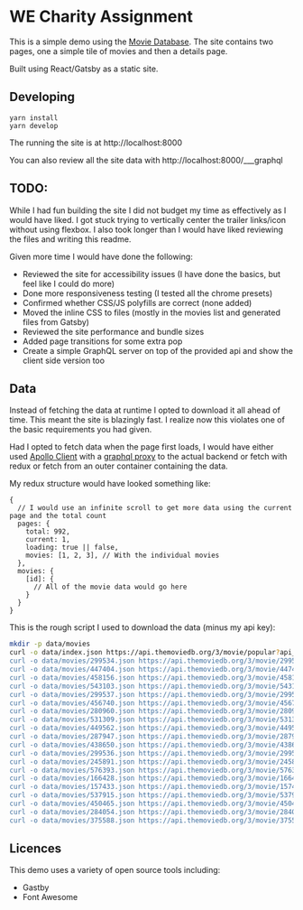 # WE Charity Assignment

This is a simple demo using the [Movie Database](https://www.themoviedb.org/settings/api). The site contains two pages, one a simple tile of movies and then a details page.

Built using React/Gatsby as a static site.

## Developing

```
yarn install
yarn develop
```

The running the site is at http://localhost:8000

You can also review all the site data with http://localhost:8000/___graphql

## TODO:

While I had fun building the site I did not budget my time as effectively as I would have liked. I got stuck trying to vertically center the trailer links/icon without using flexbox. I also took longer than I would have liked reviewing the files and writing this readme.

Given more time I would have done the following:

* Reviewed the site for accessibility issues (I have done the basics, but feel like I could do more)
* Done more responsiveness testing (I tested all the chrome presets)
* Confirmed whether CSS/JS polyfills are correct (none added)
* Moved the inline CSS to files (mostly in the movies list and generated files from Gatsby)
* Reviewed the site performance and bundle sizes
* Added page transitions for some extra pop
* Create a simple GraphQL server on top of the provided api and show the client side version too

## Data

Instead of fetching the data at runtime I opted to download it all ahead of time. This meant the site is blazingly fast. I realize now this violates one of the basic requirements you had given.

Had I opted to fetch data when the page first loads, I would have either used [Apollo Client](https://www.apollographql.com/docs/tutorial/client.html) with a [graphql proxy](https://www.apollographql.com/docs/tutorial/data-source) to the actual backend or fetch with redux or fetch from an outer container containing the data.

My redux structure would have looked something like:

```
{
  // I would use an infinite scroll to get more data using the current page and the total count
  pages: {
    total: 992,
    current: 1,
    loading: true || false,
    movies: [1, 2, 3], // With the individual movies
  },
  movies: {
    [id]: {
      // All of the movie data would go here
    }
  }
}
```

This is the rough script I used to download the data (minus my api key):

```bash
mkdir -p data/movies
curl -o data/index.json https://api.themoviedb.org/3/movie/popular?api_key\=<<API_KEY>>
curl -o data/movies/299534.json https://api.themoviedb.org/3/movie/299534?api_key=<<API_KEY>>&append_to_response=videos
curl -o data/movies/447404.json https://api.themoviedb.org/3/movie/447404?api_key=<<API_KEY>>&append_to_response=videos
curl -o data/movies/458156.json https://api.themoviedb.org/3/movie/458156?api_key=<<API_KEY>>&append_to_response=videos
curl -o data/movies/543103.json https://api.themoviedb.org/3/movie/543103?api_key=<<API_KEY>>&append_to_response=videos
curl -o data/movies/299537.json https://api.themoviedb.org/3/movie/299537?api_key=<<API_KEY>>&append_to_response=videos
curl -o data/movies/456740.json https://api.themoviedb.org/3/movie/456740?api_key=<<API_KEY>>&append_to_response=videos
curl -o data/movies/280960.json https://api.themoviedb.org/3/movie/280960?api_key=<<API_KEY>>&append_to_response=videos
curl -o data/movies/531309.json https://api.themoviedb.org/3/movie/531309?api_key=<<API_KEY>>&append_to_response=videos
curl -o data/movies/449562.json https://api.themoviedb.org/3/movie/449562?api_key=<<API_KEY>>&append_to_response=videos
curl -o data/movies/287947.json https://api.themoviedb.org/3/movie/287947?api_key=<<API_KEY>>&append_to_response=videos
curl -o data/movies/438650.json https://api.themoviedb.org/3/movie/438650?api_key=<<API_KEY>>&append_to_response=videos
curl -o data/movies/299536.json https://api.themoviedb.org/3/movie/299536?api_key=<<API_KEY>>&append_to_response=videos
curl -o data/movies/245891.json https://api.themoviedb.org/3/movie/245891?api_key=<<API_KEY>>&append_to_response=videos
curl -o data/movies/576393.json https://api.themoviedb.org/3/movie/576393?api_key=<<API_KEY>>&append_to_response=videos
curl -o data/movies/166428.json https://api.themoviedb.org/3/movie/166428?api_key=<<API_KEY>>&append_to_response=videos
curl -o data/movies/157433.json https://api.themoviedb.org/3/movie/157433?api_key=<<API_KEY>>&append_to_response=videos
curl -o data/movies/537915.json https://api.themoviedb.org/3/movie/537915?api_key=<<API_KEY>>&append_to_response=videos
curl -o data/movies/450465.json https://api.themoviedb.org/3/movie/450465?api_key=<<API_KEY>>&append_to_response=videos
curl -o data/movies/284054.json https://api.themoviedb.org/3/movie/284054?api_key=<<API_KEY>>&append_to_response=videos
curl -o data/movies/375588.json https://api.themoviedb.org/3/movie/375588?api_key=<<API_KEY>>&append_to_response=videos
```

## Licences

This demo uses a variety of open source tools including:

* Gastby
* Font Awesome
